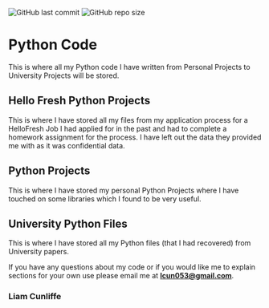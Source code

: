 ![GitHub last commit](https://img.shields.io/github/last-commit/liamccmail/pythoncode) ![GitHub repo size](https://img.shields.io/github/repo-size/liamccmail/pythoncode)

# Python Code
This is where all my Python code I have written from Personal Projects to University Projects will be stored.

## Hello Fresh Python Projects
This is where I have stored all my files from my application process for a HelloFresh Job I had applied for in the past and had to complete a homework assignment for the process. I have left out the data they provided me with as it was confidential data.

## Python Projects
This is where I have stored my personal Python Projects where I have touched on some libraries which I found to be very useful.

## University Python Files
This is where I have stored all my Python files (that I had recovered) from University papers.

If you have any questions about my code or if you would like me to explain sections for your own use please email me at **lcun053@gmail.com**.

### Liam Cunliffe
